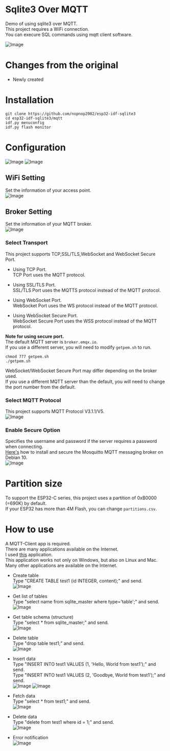 # Sqlite3 Over MQTT
Demo of using sqlite3 over MQTT.   
This project requires a WiFi connection.   
You can execure SQL commands using mqtt client software.   

![Image](https://github.com/user-attachments/assets/3a16bdd6-f956-4c4b-b74f-98be7640b734)

# Changes from the original   
- Newly created   

# Installation
```
git clone https://github.com/nopnop2002/esp32-idf-sqlite3
cd esp32-idf-sqlite3/mqtt
idf.py menuconfig
idf.py flash monitor
```

# Configuration
![Image](https://github.com/user-attachments/assets/78413f16-1ef2-4233-be32-0b11e12f2a93)
![Image](https://github.com/user-attachments/assets/d343837a-d2f5-469a-9012-ddd8d5031b0b)

## WiFi Setting   
Set the information of your access point.   
![Image](https://github.com/user-attachments/assets/80e5d873-bbd4-4e5d-a710-678bc1b52cc0)

## Broker Setting   
Set the information of your MQTT broker.   
![Image](https://github.com/user-attachments/assets/11b96d46-7eb3-49de-a0c1-1d1ba927aa0d)

### Select Transport   
This project supports TCP,SSL/TLS,WebSocket and WebSocket Secure Port.   

- Using TCP Port.   
 TCP Port uses the MQTT protocol.   

- Using SSL/TLS Port.   
 SSL/TLS Port uses the MQTTS protocol instead of the MQTT protocol.   

- Using WebSocket Port.   
 WebSocket Port uses the WS protocol instead of the MQTT protocol.   

- Using WebSocket Secure Port.   
 WebSocket Secure Port uses the WSS protocol instead of the MQTT protocol.   

__Note for using secure port.__   
The default MQTT server is ```broker.emqx.io```.   
If you use a different server, you will need to modify ```getpem.sh``` to run.   
```
chmod 777 getpem.sh
./getpem.sh
```

WebSocket/WebSocket Secure Port may differ depending on the broker used.   
If you use a different MQTT server than the default, you will need to change the port number from the default.   

### Select MQTT Protocol   
This project supports MQTT Protocol V3.1.1/V5.   
![Image](https://github.com/user-attachments/assets/2217cd2d-db3b-4ecf-8ba2-cefb3209e279)

### Enable Secure Option   
Specifies the username and password if the server requires a password when connecting.   
[Here's](https://www.digitalocean.com/community/tutorials/how-to-install-and-secure-the-mosquitto-mqtt-messaging-broker-on-debian-10) how to install and secure the Mosquitto MQTT messaging broker on Debian 10.   
![Image](https://github.com/user-attachments/assets/cd0115f4-d15b-42a6-aaa6-e7c1e76d18cc)

# Partition size
To support the ESP32-C series, this project uses a partition of 0xB0000 (=690K) by default.   
If your ESP32 has more than 4M Flash, you can change ```partitions.csv```.   

# How to use
A MQTT-Client app is required.   
There are many applications available on the Internet.   
I used [this](https://mqttx.app/) application.   
This application works not only on Windows, but also on Linux and Mac.   
Many other applications are available on the Internet.   

- Create table   
Type "CREATE TABLE test1 (id INTEGER, content);" and send.   
![Image](https://github.com/user-attachments/assets/0443e49a-ef2f-4bb0-ac50-fe76b6d6e275)

- Get list of tables   
Type "select name from sqlite_master where type='table';" and send.   
![Image](https://github.com/user-attachments/assets/91498fab-491c-46a3-b344-bc19eb462f69)

- Get table schema (structure)   
Type "select * from sqlite_master;" and send.   
![Image](https://github.com/user-attachments/assets/b2071bc5-9d9e-4831-808f-7545127cf67d)

- Delete table   
Type "drop table test1;" and send.   
![Image](https://github.com/user-attachments/assets/e0cf3bd6-ad14-449d-a400-2355487376d4)

- Insert data   
Type "INSERT INTO test1 VALUES (1, 'Hello, World from test1');" and send.   
Type "INSERT INTO test1 VALUES (2, 'Goodbye, World from test1');" and send.   
![Image](https://github.com/user-attachments/assets/720d7d31-92eb-4605-a18e-bac27e71d5a1)
![Image](https://github.com/user-attachments/assets/c2691d42-ce9f-4eb9-a51e-aa90b3e8ff79)

- Fetch data   
Type "select * from test1;" and send.   
![Image](https://github.com/user-attachments/assets/3a16bdd6-f956-4c4b-b74f-98be7640b734)

- Delete data   
Type "delete from test1 where id = 1;" and send.   
![Image](https://github.com/user-attachments/assets/e97e42cd-e61f-40af-8841-2249cb58cb92)

- Error notification   
![Image](https://github.com/user-attachments/assets/cb97ec84-ff0a-4a4f-bdf7-de0ead30bc10)


